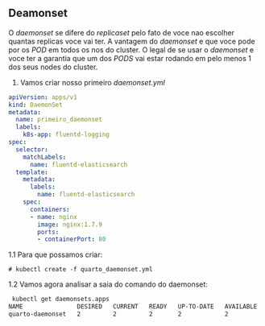 ## Deamonset

O *daemonset* se difere do *replicaset* pelo fato de voce nao escolher quantas replicas voce vai ter. A vantagem do *daemonset* e que voce pode por os *POD* em todos os nos do cluster. O legal de se usar o *daemonset* e voce ter a garantia que um dos *PODS* vai estar rodando em pelo menos 1 dos seus nodes do cluster.

1.  Vamos criar nosso primeiro *daemonset.yml*

```yml
apiVersion: apps/v1
kind: DaemonSet
metadata:
  name: primeiro_daemonset
  labels:
    k8s-app: fluentd-logging
spec:
  selector:
    matchLabels:
      name: fluentd-elasticsearch
  template:
    metadata:
      labels:
        name: fluentd-elasticsearch
    spec:
      containers:
      - name: nginx
        image: nginx:1.7.9
        ports:
        - containerPort: 80
```

1.1 Para que possamos criar:

`# kubectl create -f quarto_daemonset.yml`

1.2 Vamos agora analisar a saia do comando do daemonset:

```bash
 kubectl get daemonsets.apps 
NAME               DESIRED   CURRENT   READY   UP-TO-DATE   AVAILABLE   NODE SELECTOR   AGE
quarto-daemonset   2         2         2       2            2           <none>          4s
```



